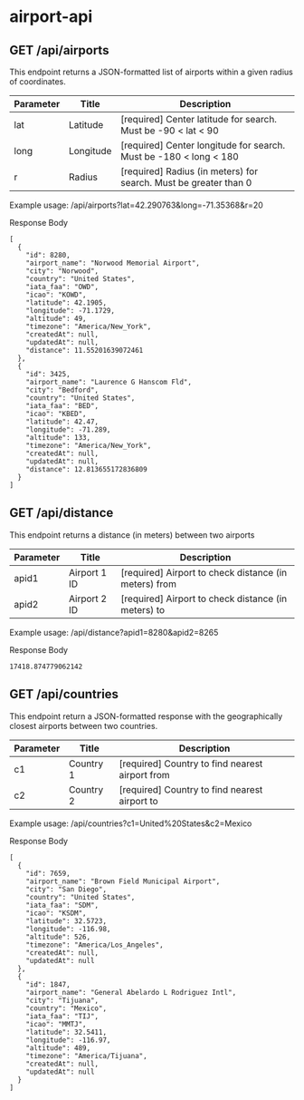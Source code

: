 # airport-api

## GET /api/airports
This endpoint returns a JSON-formatted list of airports within a given radius of coordinates. 

| Parameter  | Title  | Description |
| ------------- | ------------- | ------------- |
| lat  | Latitude  | [required] Center latitude for search. Must be -90 < lat < 90  |
| long  | Longitude  | [required] Center longitude for search. Must be -180 < long < 180  |
| r  | Radius  | [required] Radius (in meters) for search. Must be greater than 0  |

Example usage: /api/airports?lat=42.290763&long=-71.35368&r=20

Response Body
```
[
  {
    "id": 8280,
    "airport_name": "Norwood Memorial Airport",
    "city": "Norwood",
    "country": "United States",
    "iata_faa": "OWD",
    "icao": "KOWD",
    "latitude": 42.1905,
    "longitude": -71.1729,
    "altitude": 49,
    "timezone": "America/New_York",
    "createdAt": null,
    "updatedAt": null,
    "distance": 11.55201639072461
  },
  {
    "id": 3425,
    "airport_name": "Laurence G Hanscom Fld",
    "city": "Bedford",
    "country": "United States",
    "iata_faa": "BED",
    "icao": "KBED",
    "latitude": 42.47,
    "longitude": -71.289,
    "altitude": 133,
    "timezone": "America/New_York",
    "createdAt": null,
    "updatedAt": null,
    "distance": 12.813655172836809
  }
]
```

## GET /api/distance
This endpoint returns a distance (in meters) between two airports 

| Parameter  | Title  | Description |
| ------------- | ------------- | ------------- |
| apid1  | Airport 1 ID  | [required] Airport to check distance (in meters) from |
| apid2  | Airport 2 ID  | [required] Airport to check distance (in meters) to |

Example usage: /api/distance?apid1=8280&apid2=8265

Response Body
```
17418.874779062142
```

## GET /api/countries
This endpoint return a JSON-formatted response with the geographically closest airports between two countries.

| Parameter  | Title  | Description |
| ------------- | ------------- | ------------- |
| c1  | Country 1  | [required] Country to find nearest airport from  |
| c2  | Country 2  | [required] Country to find nearest airport to  |

Example usage: /api/countries?c1=United%20States&c2=Mexico

Response Body
```
[
  {
    "id": 7659,
    "airport_name": "Brown Field Municipal Airport",
    "city": "San Diego",
    "country": "United States",
    "iata_faa": "SDM",
    "icao": "KSDM",
    "latitude": 32.5723,
    "longitude": -116.98,
    "altitude": 526,
    "timezone": "America/Los_Angeles",
    "createdAt": null,
    "updatedAt": null
  },
  {
    "id": 1847,
    "airport_name": "General Abelardo L Rodriguez Intl",
    "city": "Tijuana",
    "country": "Mexico",
    "iata_faa": "TIJ",
    "icao": "MMTJ",
    "latitude": 32.5411,
    "longitude": -116.97,
    "altitude": 489,
    "timezone": "America/Tijuana",
    "createdAt": null,
    "updatedAt": null
  }
]
```

